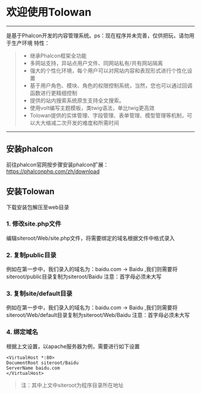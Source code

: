 # 欢迎使用Tolowan

------

是基于Phalcon开发的内容管理系统。ps：现在程序并未完善，仅供把玩，请勿用于生产环境
特性：

> * 继承Phalcon框架全功能
> * 多网站支持，异站点用户文件、同网站私有/共有网站隔离
> * 强大的个性化环境，每个用户可以对网站内容和表现形式进行个性化设置
> * 基于用户角色、模块、角色的权限控制系统，当然，您也可以通过回调函数进行更精细控制
> * 提供的站内搜索系统原生支持全文搜索。
> * 使用volt编写主题模板，类twig语法，单比twig更高效
> * Tolowan提供的实体管理、字段管理、表单管理、模型管理等机制，可以大大缩减二次开发的难度和所需时间

------

## 安装phalcon

前往phalcon官网按步骤安装phalcon扩展：https://phalconphp.com/zh/download

## 安装Tolowan

下载安装包解压至web目录

### 1. 修改site.php文件

编辑siteroot/Web/site.php文件，将需要绑定的域名根据文件中格式录入

### 2. 复制public目录

例如在第一步中，我们录入的域名为：baidu.com -> Baidu ,我们则需要将siteroot/public目录复制为siteroot/Baidu 注意：首字母必须未大写

### 3. 复制site/default目录

例如在第一步中，我们录入的域名为：baidu.com -> Baidu ,我们则需要将siteroot/Web/default目录复制为siteroot/Web/Baidu 注意：首字母必须未大写

### 4. 绑定域名 

根据上文设置，以apache服务器为例，需要进行如下设置

    <VirtualHost *:80>
    DocumentRoot siteroot/Baidu
    ServerName baidu.com
    </VirtualHost>

> 注：其中上文中siteroot为程序目录所在地址
